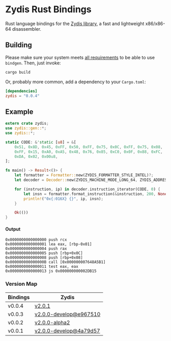 Zydis Rust Bindings
===================

Rust language bindings for the [Zydis library](https://github.com/zyantific/zydis), a fast and lightweight x86/x86-64 disassembler.

## Building
Please make sure your system meets [all requirements](https://rust-lang-nursery.github.io/rust-bindgen/requirements.html) to be able to use `bindgen`. Then, just invoke:

```
cargo build
```

Or, probably more common, add a dependency to your `Cargo.toml`:

```toml
[dependencies]
zydis = "0.0.4"
```

## Example
```rust
extern crate zydis;
use zydis::gen::*;
use zydis::*;

static CODE: &'static [u8] = &[
    0x51, 0x8D, 0x45, 0xFF, 0x50, 0xFF, 0x75, 0x0C, 0xFF, 0x75, 0x08,
    0xFF, 0x15, 0xA0, 0xA5, 0x48, 0x76, 0x85, 0xC0, 0x0F, 0x88, 0xFC,
    0xDA, 0x02, 0x00u8,
];

fn main() -> Result<()> {
    let formatter = Formatter::new(ZYDIS_FORMATTER_STYLE_INTEL)?;
    let decoder = Decoder::new(ZYDIS_MACHINE_MODE_LONG_64, ZYDIS_ADDRESS_WIDTH_64)?;

    for (instruction, ip) in decoder.instruction_iterator(CODE, 0) {
        let insn = formatter.format_instruction(&instruction, 200, None)?;
        println!("0x{:016X} {}", ip, insn);
    }

    Ok(())
}
```

#### Output
```
0x0000000000000000 push rcx
0x0000000000000001 lea eax, [rbp-0x01]
0x0000000000000004 push rax
0x0000000000000005 push [rbp+0x0C]
0x0000000000000008 push [rbp+0x08]
0x000000000000000B call [0x000000007648A5B1]
0x0000000000000011 test eax, eax
0x0000000000000013 js 0x000000000002DB15
```


### Version Map


| Bindings | Zydis    |
| -------- | -------- |
| v0.0.4   | [v2.0.1](https://github.com/zyantific/zydis/tree/v2.0.1) |
| v0.0.3   | [v2.0.0-develop@e967510](https://github.com/zyantific/zydis/tree/e967510fb251cf39a3556942b58218a9dcac5554) |
| v0.0.2   | [v2.0.0-alpha2](https://github.com/zyantific/zydis/tree/v2.0.0-alpha2) |
| v0.0.1   | [v2.0.0-develop@4a79d57](https://github.com/zyantific/zydis/tree/4a79d5762ea7f15a5961733cc6d3a7704d3d5206) |
